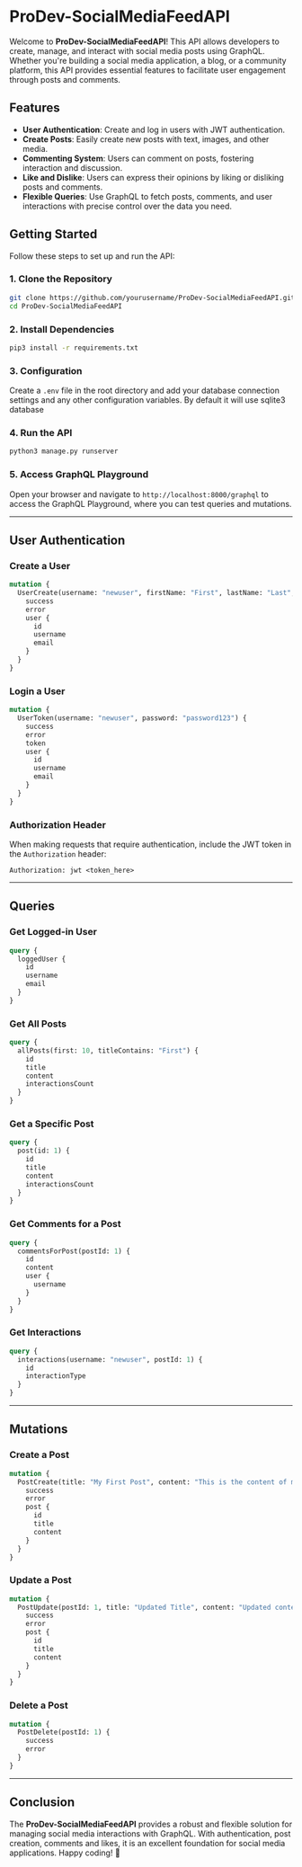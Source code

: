 # ProDev-SocialMediaFeedAPI

Welcome to **ProDev-SocialMediaFeedAPI**! This API allows developers to create, manage, and interact with social media posts using GraphQL. Whether you're building a social media application, a blog, or a community platform, this API provides essential features to facilitate user engagement through posts and comments.

## Features

- **User Authentication**: Create and log in users with JWT authentication.
- **Create Posts**: Easily create new posts with text, images, and other media.
- **Commenting System**: Users can comment on posts, fostering interaction and discussion.
- **Like and Dislike**: Users can express their opinions by liking or disliking posts and comments.
- **Flexible Queries**: Use GraphQL to fetch posts, comments, and user interactions with precise control over the data you need.

## Getting Started

Follow these steps to set up and run the API:

### 1. Clone the Repository

```bash
git clone https://github.com/yourusername/ProDev-SocialMediaFeedAPI.git
cd ProDev-SocialMediaFeedAPI
```

### 2. Install Dependencies

```bash
pip3 install -r requirements.txt
```

### 3. Configuration

Create a `.env` file in the root directory and add your database connection settings and any other configuration variables. By default it will use sqlite3 database

### 4. Run the API

```bash
python3 manage.py runserver
```

### 5. Access GraphQL Playground

Open your browser and navigate to `http://localhost:8000/graphql` to access the GraphQL Playground, where you can test queries and mutations.

---

## User Authentication

### Create a User

```graphql
mutation {
  UserCreate(username: "newuser", firstName: "First", lastName: "Last", email: "user@example.com", password: "password123") {
    success
    error
    user {
      id
      username
      email
    }
  }
}
```

### Login a User

```graphql
mutation {
  UserToken(username: "newuser", password: "password123") {
    success
    error
    token
    user {
      id
      username
      email
    }
  }
}
```

### Authorization Header

When making requests that require authentication, include the JWT token in the `Authorization` header:

```
Authorization: jwt <token_here>
```

---

## Queries

### Get Logged-in User

```graphql
query {
  loggedUser {
    id
    username
    email
  }
}
```

### Get All Posts

```graphql
query {
  allPosts(first: 10, titleContains: "First") {
    id
    title
    content
    interactionsCount
  }
}
```

### Get a Specific Post

```graphql
query {
  post(id: 1) {
    id
    title
    content
    interactionsCount
  }
}
```

### Get Comments for a Post

```graphql
query {
  commentsForPost(postId: 1) {
    id
    content
    user {
      username
    }
  }
}
```

### Get Interactions

```graphql
query {
  interactions(username: "newuser", postId: 1) {
    id
    interactionType
  }
}
```
---

## Mutations

### Create a Post

```graphql
mutation {
  PostCreate(title: "My First Post", content: "This is the content of my first post!") {
    success
    error
    post {
      id
      title
      content
    }
  }
}
```

### Update a Post

```graphql
mutation {
  PostUpdate(postId: 1, title: "Updated Title", content: "Updated content.") {
    success
    error
    post {
      id
      title
      content
    }
  }
}
```

### Delete a Post

```graphql
mutation {
  PostDelete(postId: 1) {
    success
    error
  }
}
```
---

## Conclusion

The **ProDev-SocialMediaFeedAPI** provides a robust and flexible solution for managing social media interactions with GraphQL. With authentication, post creation, comments and likes, it is an excellent foundation for social media applications. Happy coding! 🚀


